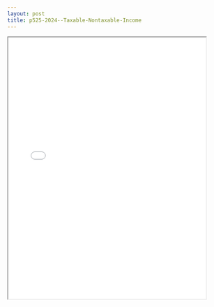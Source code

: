 ```yaml
---
layout: post
title: p525-2024--Taxable-Nontaxable-Income
---
```


<div class="pdf-container">
<iframe src="/ea/_pdf-2-md/p525-2024--Taxable-Nontaxable-Income.pdf" height="600" width="90%" allowFullScreen="true"></iframe>
</div>

